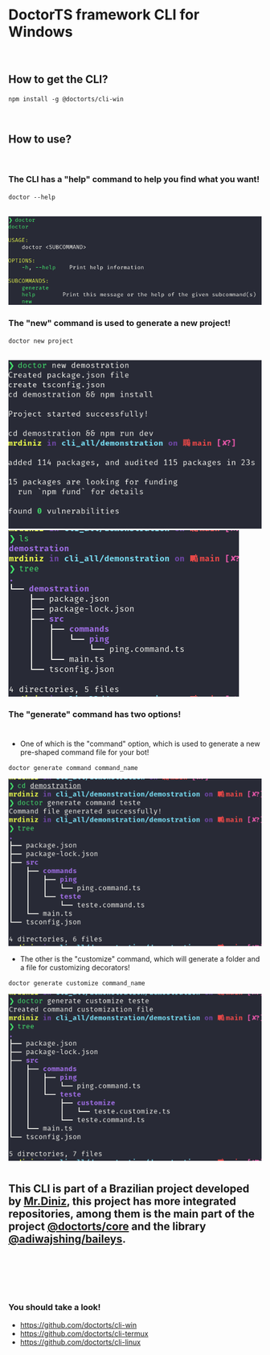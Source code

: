 # DoctorTS framework CLI for Windows

<br/>

## How to get the CLI?

```shell
npm install -g @doctorts/cli-win
```

<br/>

## How to use?

<br>

### The CLI has a "help" command to help you find what you want!

```shell
doctor --help
```

<br/>

<img src="./img/first.png" />

<br/>

### The "new" command is used to generate a new project!

```shell
doctor new project
```

<br/>

<img src="./img/new-command.png" />

<br/>

<img src="./img/first-tree.png" />

<br />

### The "generate" command has two options! 

#

- One of which is the "command" option, which is used to generate a new pre-shaped command file for your bot!

```shell
doctor generate command command_name
```

<img src="./img/generate-command-and-tree.png">

<br />

- The other is the "customize" command, which will generate a folder and a file for customizing decorators!

```shell
doctor generate customize command_name
```

<img src="./img/customize-command-and-tree.png" />

<br/>

#

## This CLI is part of a Brazilian project developed by [Mr.Diniz](https://github.com/mrdiniz88), this project has more integrated repositories, among them is the main part of the project [@doctorts/core](https://github.com/doctorts/core) and the library [@adiwajshing/baileys](https://adiwajshing.github.io/Baileys/).

<br/>

#

<br/>

### You should take a look!

* https://github.com/doctorts/cli-win
* https://github.com/doctorts/cli-termux
* https://github.com/doctorts/cli-linux
